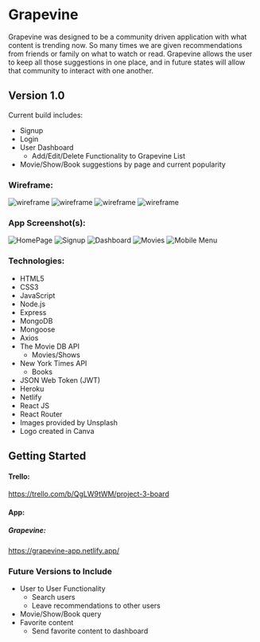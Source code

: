 # **Grapevine**
Grapevine was designed to be a community driven application with what content is trending now. So many times we are given recommendations from friends or family on what to watch or read. Grapevine allows the user to keep all those suggestions in one place, and in future states will allow that community to interact with one another.


## Version 1.0
Current build includes:
- Signup
- Login
- User Dashboard
    - Add/Edit/Delete Functionality to Grapevine List
- Movie/Show/Book suggestions by page and current popularity

### Wireframe:
![wireframe](./public/Grapevine-Index.png)
![wireframe](./public/Grapevine-Index-Logged-In.png)
![wireframe](./public/Grapevine-Grapevine-User-Page.png)
![wireframe](./public/Grapevine-Grapevine-User-List.png)
### App Screenshot(s):
![HomePage](./public/HomePage.png)
![Signup](./public/Signup.png)
![Dashboard](./public/Dashboard.png)
![Movies](./public/Movies.png)
![Mobile Menu](./public/MobileMenu.png)
### Technologies:
- HTML5
- CSS3
- JavaScript
- Node.js
- Express
- MongoDB
- Mongoose
- Axios
- The Movie DB API
    - Movies/Shows
- New York Times API
    - Books
- JSON Web Token (JWT)
- Heroku
- Netlify
- React JS
- React Router
- Images provided by Unsplash
- Logo created in Canva

## Getting Started
#### Trello:
https://trello.com/b/QgLW9tWM/project-3-board
#### App:
##### Grapevine: 
https://grapevine-app.netlify.app/

### Future Versions to Include
- User to User Functionality
    - Search users
    - Leave recommendations to other users
- Movie/Show/Book query
- Favorite content
    - Send favorite content to dashboard